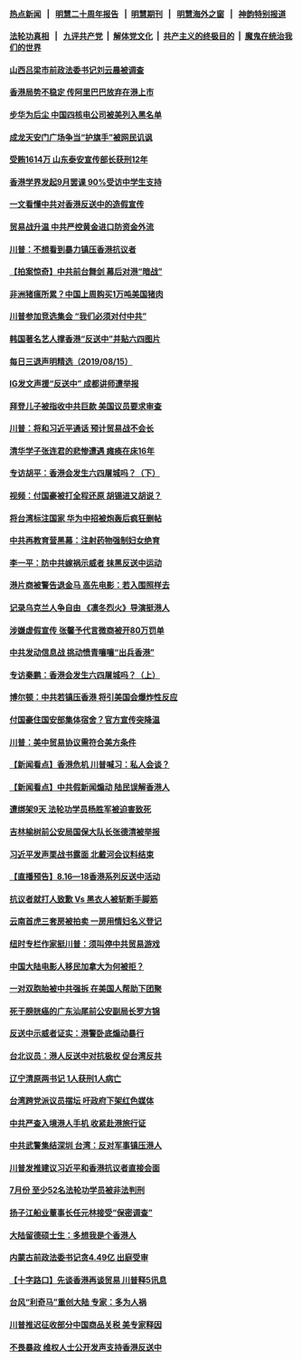 #### [热点新闻](热点新闻.md?t=08161144)  &nbsp;&nbsp;|&nbsp;&nbsp; [明慧二十周年报告](https://github.com/gfw-breaker/mh-reports/blob/master/README.md?t=08161144) &nbsp;&nbsp;|&nbsp;&nbsp;[明慧期刊](https://github.com/gfw-breaker/mh-qikan) &nbsp;&nbsp;|&nbsp;&nbsp; [明慧海外之窗](https://github.com/gfw-breaker/mh-news/blob/master/README.md?t=08161144) &nbsp;&nbsp;|&nbsp;&nbsp; [神韵特别报道](https://github.com/gfw-breaker/mh-news/blob/master/shenyun.md?t=08161144) 

#### [法轮功真相](https://github.com/gfw-breaker/truth/blob/master/README.md?t=08161144) &nbsp;&nbsp;|&nbsp;&nbsp; [九评共产党](../../../../9ping.md/blob/master/README.md?t=08161144) &nbsp;|&nbsp; [解体党文化](../../../../jtdwh.md/blob/master/README.md?t=08161144)  &nbsp;|&nbsp; [共产主义的终极目的](../../../../gczydzjmd.md/blob/master/README.md?t=08161144) &nbsp;|&nbsp; [魔鬼在统治我们的世界](../../../../mgztzwmdsj.md/blob/master/README.md?t=08161144) 

#### [山西吕梁市前政法委书记刘云晨被调查](../pages/nsc413/n11457629.md?t=08161144) 

#### [香港局势不稳定 传阿里巴巴放弃在港上市](../pages/nsc413/n11457133.md?t=08161144) 

#### [步华为后尘 中国四核电公司被美列入黑名单](../pages/nsc413/n11457466.md?t=08161144) 

#### [成龙天安门广场争当“护旗手”被网民讥讽](../pages/nsc413/n11457509.md?t=08161144) 

#### [受贿1614万 山东泰安宣传部长获刑12年](../pages/nsc413/n11457406.md?t=08161144) 

#### [香港学界发起9月罢课 90%受访中学生支持](../pages/nsc413/n11457289.md?t=08161144) 


#### [一文看懂中共对香港反送中的造假宣传](../pages/nsc413/n11453958.md?t=08161144) 

#### [贸易战升温 中共严控黄金进口防资金外流](../pages/nsc413/n11456477.md?t=08161144) 

#### [川普：不想看到暴力镇压香港抗议者](../pages/nsc413/n11456332.md?t=08161144) 

#### [【拍案惊奇】中共前台舞剑 幕后对港“暗战”](../pages/nsc413/n11456597.md?t=08161144) 

#### [非洲猪瘟所累？中国上周购买1万吨美国猪肉](../pages/nsc413/n11456670.md?t=08161144) 

#### [川普参加竞选集会 “我们必须对付中共”](../pages/nsc413/n11456541.md?t=08161144) 

#### [韩国著名艺人撑香港“反送中”并贴六四图片](../pages/nsc413/n11456474.md?t=08161144) 

#### [每日三退声明精选（2019/08/15）](../pages/nsc413/n11456698.md?t=08161144) 

#### [IG发文声援“反送中” 成都讲师遭举报](../pages/nsc413/n11456596.md?t=08161144) 

#### [拜登儿子被指收中共巨款 美国议员要求审查](../pages/nsc413/n11456508.md?t=08161144) 

#### [川普：将和习近平通话 预计贸易战不会长](../pages/nsc413/n11456364.md?t=08161144) 

#### [清华学子张连君的悲惨遭遇 瘫痪在床16年](../pages/nsc413/n11456144.md?t=08161144) 

#### [专访胡平：香港会发生六四屠城吗？（下）](../pages/nsc413/n11455157.md?t=08161144) 

#### [视频：付国豪被打全程还原 胡锡进又胡说？](../pages/nsc413/n11455926.md?t=08161144) 

#### [将台湾标注国家 华为中招被炮轰后疯狂删帖](../pages/nsc413/n11456151.md?t=08161144) 

#### [中共再教育营黑幕：注射药物强制妇女绝育](../pages/nsc413/n11456069.md?t=08161144) 

#### [李一平：防中共嫁祸示威者 抹黑反送中运动](../pages/nsc413/n11456345.md?t=08161144) 

#### [港片商被警告退金马 高先电影：若入围照样去](../pages/nsc413/n11456217.md?t=08161144) 

#### [记录乌克兰人争自由 《凛冬烈火》导演挺港人](../pages/nsc413/n11455921.md?t=08161144) 

#### [涉嫌虚假宣传 张馨予代言微商被开80万罚单](../pages/nsc413/n11455778.md?t=08161144) 

#### [中共发动信息战 挑动愤青嚷嚷“出兵香港”](../pages/nsc413/n11456109.md?t=08161144) 

#### [专访秦鹏：香港会发生六四屠城吗？（上）](../pages/nsc413/n11455101.md?t=08161144) 

#### [博尔顿：中共若镇压香港 将引美国会爆炸性反应](../pages/nsc413/n11456046.md?t=08161144) 

#### [付国豪住国安部集体宿舍？官方宣传突降温](../pages/nsc413/n11456002.md?t=08161144) 

#### [川普：美中贸易协议需符合美方条件](../pages/nsc413/n11455967.md?t=08161144) 

#### [【新闻看点】香港危机 川普喊习：私人会谈？](../pages/nsc413/n11455965.md?t=08161144) 

#### [【新闻看点】中共假新闻煽动 陆民误解香港人](../pages/nsc413/n11455644.md?t=08161144) 

#### [遭绑架9天 法轮功学员杨胜军被迫害致死](../pages/nsc413/n11455604.md?t=08161144) 

#### [吉林榆树前公安局国保大队长张德清被举报](../pages/nsc413/n11440333.md?t=08161144) 

#### [习近平发声栗战书露面 北戴河会议料结束](../pages/nsc413/n11455872.md?t=08161144) 

#### [【直播预告】8.16—18香港系列反送中活动](../pages/nsc413/n11455862.md?t=08161144) 

#### [抗议者就打人致歉 Vs 黑衣人被斩断手脚筋](../pages/nsc413/n11455845.md?t=08161144) 

#### [云南首虎三套房被拍卖 一房用情妇名义登记](../pages/nsc413/n11455863.md?t=08161144) 

#### [纽时专栏作家挺川普：须叫停中共贸易游戏](../pages/nsc413/n11455787.md?t=08161144) 

#### [中国大陆电影人移民加拿大为何被拒？](../pages/nsc413/n11454086.md?t=08161144) 

#### [一对双胞胎被中共强拆 在美国人帮助下团聚](../pages/nsc413/n11455548.md?t=08161144) 

#### [死于膀胱癌的广东汕尾前公安副局长罗方锦](../pages/nsc413/n11448679.md?t=08161144) 

#### [反送中示威者证实：港警卧底煽动暴行](../pages/nsc413/n11455326.md?t=08161144) 

#### [台北议员：港人反送中对抗极权 促台湾反共](../pages/nsc413/n11455028.md?t=08161144) 

#### [辽宁清原两书记  1人获刑1人病亡](../pages/nsc413/n11434890.md?t=08161144) 

#### [台湾跨党派议员摆坛 吁政府下架红色媒体](../pages/nsc413/n11455111.md?t=08161144) 

#### [中共严查入境港人手机 收紧赴港旅行证](../pages/nsc413/n11455592.md?t=08161144) 

#### [中共武警集结深圳 台湾：反对军事镇压港人](../pages/nsc413/n11455533.md?t=08161144) 

#### [川普发推建议习近平和香港抗议者直接会面](../pages/nsc413/n11455583.md?t=08161144) 

#### [7月份 至少52名法轮功学员被非法判刑](../pages/nsc413/n11455080.md?t=08161144) 

#### [扬子江船业董事长任元林接受“保密调查”](../pages/nsc413/n11454829.md?t=08161144) 


#### [大陆留德硕士生：多想我是个香港人](../pages/nsc413/n11454985.md?t=08161144) 

#### [内蒙古前政法委书记贪4.49亿 出庭受审](../pages/nsc413/n11454887.md?t=08161144) 

#### [【十字路口】先谈香港再谈贸易 川普释5讯息](../pages/nsc413/n11454007.md?t=08161144) 

#### [台风“利奇马”重创大陆 专家：多为人祸](../pages/nsc413/n11454846.md?t=08161144) 

#### [川普推迟征收部分中国商品关税 美专家释因](../pages/nsc413/n11454676.md?t=08161144) 

#### [不畏暴政 维权人士公开发声支持香港反送中](../pages/nsc413/n11452374.md?t=08161144) 

